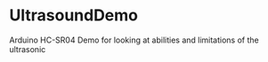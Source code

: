 # UltrasoundDemo
Arduino HC-SR04 Demo for looking at abilities and limitations of the ultrasonic   
